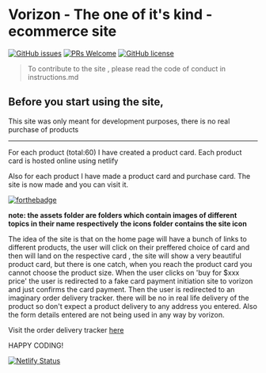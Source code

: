 # Vorizon - The one of it's kind - ecommerce site
[![GitHub issues](https://img.shields.io/github/issues/Naereen/StrapDown.js.svg)](https://GitHub.com/Naereen/StrapDown.js/issues/)
[![PRs Welcome](https://img.shields.io/badge/PRs-welcome-brightgreen.svg?style=flat-square)](http://makeapullrequest.com)
[![GitHub license](https://img.shields.io/github/license/Naereen/StrapDown.js.svg)](https://github.com/Naereen/StrapDown.js/blob/master/LICENSE)


> To contribute to the site , please read the code of conduct in instructions.md

## Before you start using the site, 
This site was only meant for development purposes, there is no real purchase of products

<hr>
For each product (total:60) I have created a product card. Each product card is hosted online using netlify

Also for each product I have made a product card and purchase card. The site is now made and you can visit it.


[![forthebadge](https://forthebadge.com/images/badges/made-with-javascript.svg)](https://forthebadge.com) 

**note: the assets folder are folders which contain images of different topics in their name respectively**
**the icons folder contains the site icon**

The idea of the site is that on the home page will have a bunch of links to different products, the user will click on their preffered choice of card and then will land on the respective card , the site will show a very beautiful product card, but there is one catch, when you reach the product card you cannot choose the product size. When the user clicks on 'buy for $xxx price' the user is redirected to a fake card payment initiation site to vorizon and just confirms the card payment. Then the user is redirected to an imaginary order delivery tracker. there will be no in real life delivery of the product so don't expect a product delivery to any address you entered. Also the form details entered are not being used in any way by vorizon.

Visit the order delivery tracker [here](https://deli-tr.vercel.app/)

HAPPY CODING!

[![Netlify Status](https://api.netlify.com/api/v1/badges/45c0c4c9-7199-498b-b236-512071db28e2/deploy-status)](https://app.netlify.com/sites/vorizon/deploys)


